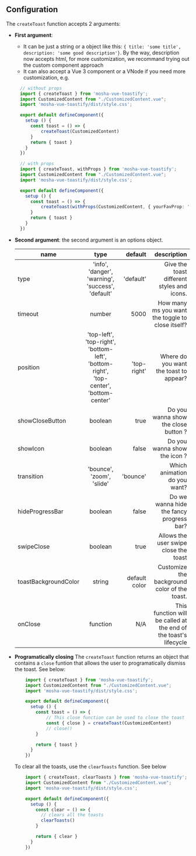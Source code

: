 ## Configuration

The `createToast` function accepts 2 arguments:

- **First argument**: 
  - It can be just a string or a object like this: `{ title: 'some title', description: 'some good description'}`. By the way, description now accepts html, for more customization, we recommand trying out the custom component approach
  - It can also accept a Vue 3 component or a VNode if you need more customization, e.g.
  ```ts
    // without props
    import { createToast } from 'mosha-vue-toastify';
    import CustomizedContent from "./CustomizedContent.vue";
    import 'mosha-vue-toastify/dist/style.css';

    export default defineComponent({
      setup () {
        const toast = () => {
            createToast(CustomizedContent)
        }
        return { toast }
      }
    })
  ```
  ```ts
    // with props
    import { createToast, withProps } from 'mosha-vue-toastify';
    import CustomizedContent from "./CustomizedContent.vue";
    import 'mosha-vue-toastify/dist/style.css';

    export default defineComponent({
      setup () {
        const toast = () => {
            createToast(withProps(CustomizedContent, { yourFavProp: 'bruh' }))
        }
        return { toast }
      }
    })
  ```

- **Second argument**: the second argument is an options object.

    | name        | type           | default  | description |
    | ------------- |:-------------:| -----:| -----:|
    | type      | 'info', 'danger', 'warning', 'success', 'default' | 'default' | Give the toast different styles and icons. |
    | timeout      | number      |   5000 | How many ms you want the toggle to close itself?
    | position      | 'top-left', 'top-right', 'bottom-left', 'bottom-right', 'top-center', 'bottom-center' |   'top-right' | Where do you want the toast to appear? |
    | showCloseButton | boolean      |    true | Do you wanna show the close button ? |
    | showIcon | boolean      |    false | Do you wanna show the icon ? |
    | transition | 'bounce', 'zoom', 'slide' | 'bounce' | Which animation do you want? |
    | hideProgressBar | boolean      |    false | Do we wanna hide the fancy progress bar? |
    | swipeClose | boolean      |    true | Allows the user swipe close the toast |
    | toastBackgroundColor | string      | default color | Customize the background color of the toast. |
    | onClose | function      | N/A | This function will be called at the end of the toast's lifecycle|

- **Programatically closing**
  The `createToast` function returns an object that contains a `close` funtion that allows the user to programatically dismiss the toast. See below:
  ```ts
      import { createToast } from 'mosha-vue-toastify';
      import CustomizedContent from "./CustomizedContent.vue";
      import 'mosha-vue-toastify/dist/style.css';

      export default defineComponent({
        setup () {
          const toast = () => {
              // This close function can be used to close the toast
              const { close } = createToast(CustomizedContent)
              // close()
          }

          return { toast }
        }
      })
  ```
  To clear all the toasts, use the `clearToasts` function. See below
  ```ts
      import { createToast, clearToasts } from 'mosha-vue-toastify';
      import CustomizedContent from "./CustomizedContent.vue";
      import 'mosha-vue-toastify/dist/style.css';

      export default defineComponent({
        setup () {
          const clear = () => {
            // clears all the toasts
            clearToasts()
          }

          return { clear }
        }
      })
  ```